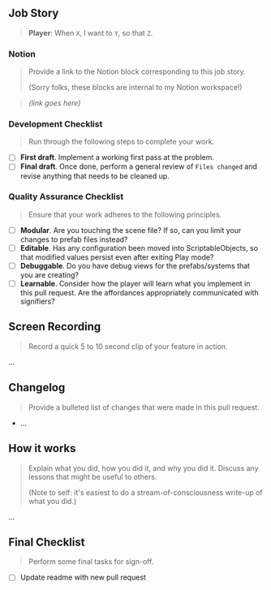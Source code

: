 ## Job Story

> **Player**: When <code>X</code>, I want to <code>Y</code>, so that <code>Z</code>.

### Notion

> Provide a link to the Notion block corresponding to this job story.
>
> (Sorry folks, these blocks are internal to my Notion workspace!)

> *(link goes here)*

### Development Checklist

> Run through the following steps to complete your work.

* [ ] **First draft**. Implement a working first pass at the problem.
* [ ] **Final draft**. Once done, perform a general review of `Files changed` and revise anything that needs to be cleaned up.

### Quality Assurance Checklist

> Ensure that your work adheres to the following principles.

* [ ] **Modular**. Are you touching the scene file? If so, can you limit your changes to prefab files instead?
* [ ] **Editable**. Has any configuration been moved into ScriptableObjects, so that modified values persist even after exiting Play mode?
* [ ] **Debuggable**. Do you have debug views for the prefabs/systems that you are creating?
* [ ] **Learnable**. Consider how the player will learn what you implement in this pull request. Are the affordances appropriately communicated with signifiers?

</details>

## Screen Recording

> Record a quick 5 to 10 second clip of your feature in action.

...

## Changelog

> Provide a bulleted list of changes that were made in this pull request.

* ...

## How it works

> Explain what you did, how you did it, and why you did it. Discuss any lessons that might be useful to others.
>
> (Note to self: it's easiest to do a stream-of-consciousness write-up of what you did.)

...

## Final Checklist

> Perform some final tasks for sign-off. 

* [ ] Update readme with new pull request
